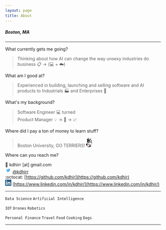 ```yaml
---
layout: page
title: About
---
```


##### Boston, MA

- - - -

What currently gets me going?
> Thinking about how AI can change the way unsexy industries do  business :clipboard: -> (:computer: + :cloud:)

What am I good at? 
> Experienced in building, launching and selling software and AI products to Industrials :factory: and Enterprises :office:

What's my background? 
> Software Engineer :computer:  turned<br/> Product Manager :bulb: -> :wrench: -> :chart_with_upwards_trend:

Where did I pay a ton of money to learn stuff?
> Boston University, GO TERRIERS! ![alt text](assets/rhett.gif "Rhett")

Where can you reach me?

>
:email: kdhirr [at] gmail.com  
![alt text](assets/twitter.png "Twitter") [@kdhirr](https://twitter.com/kdhirr)  
:octocat: [https://github.com/kdhir](https://github.com/kdhir)  
![alt text](assets/linkedin-logo-copy.png "LinkedIn") [https://www.linkedin.com/in/kdhir/](https://www.linkedin.com/in/kdhir/)  

- - - -

`Data Science` `Artificial Intelligence` 

`IOT` `Drones` `Robotics`

`Personal Finance` `Travel` `Food` `Cooking` `Dogs`

- - - -
